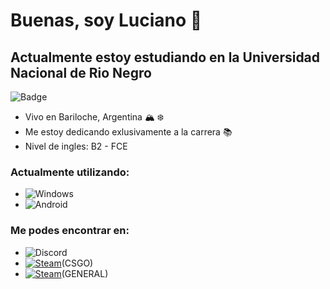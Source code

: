 # Buenas, soy Luciano :wave:
## Actualmente estoy estudiando en la Universidad Nacional de Rio Negro
![Badge](https://bit.ly/icom-badge)
 -  Vivo en Bariloche, Argentina :mountain_snow: :snowflake: 
 - Me estoy dedicando exlusivamente a la carrera :books:
 - Nivel de ingles: B2 - FCE 

### Actualmente utilizando:
- ![Windows](https://img.shields.io/badge/Windows-0078D6?style=for-the-badge&logo=windows&logoColor=white)
- ![Android](https://img.shields.io/badge/Android-3DDC84?style=for-the-badge&logo=android&logoColor=white)
### Me podes encontrar en:
 - ![Discord](https://img.shields.io/badge/As_luchomansilla-%237289DA.svg?style=for-the-badge&logo=discord&logoColor=white)
 - [![Steam](https://img.shields.io/badge/steam-%23000000.svg?style=for-the-badge&logo=steam&logoColor=white)](https://steamcommunity.com/profiles/76561199144214616/)(CSGO)
 - [![Steam](https://img.shields.io/badge/steam-%23000000.svg?style=for-the-badge&logo=steam&logoColor=white)](https://steamcommunity.com/id/luchomansilla/)(GENERAL)
